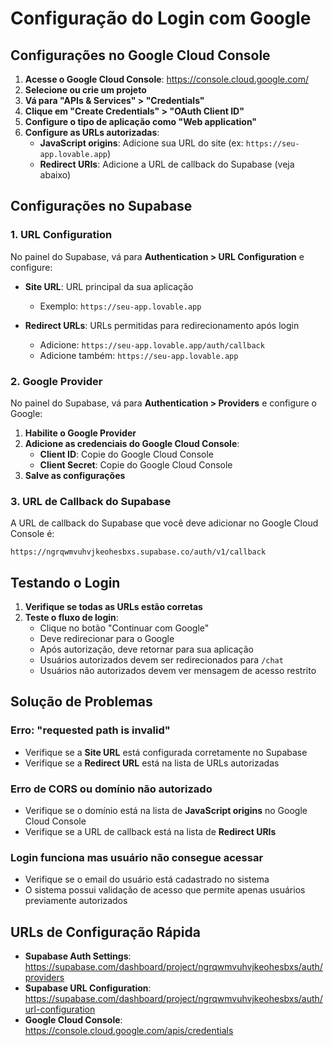 # Configuração do Login com Google

## Configurações no Google Cloud Console

1. **Acesse o Google Cloud Console**: https://console.cloud.google.com/
2. **Selecione ou crie um projeto**
3. **Vá para "APIs & Services" > "Credentials"**
4. **Clique em "Create Credentials" > "OAuth Client ID"**
5. **Configure o tipo de aplicação como "Web application"**
6. **Configure as URLs autorizadas**:
   - **JavaScript origins**: Adicione sua URL do site (ex: `https://seu-app.lovable.app`)
   - **Redirect URIs**: Adicione a URL de callback do Supabase (veja abaixo)

## Configurações no Supabase

### 1. URL Configuration
No painel do Supabase, vá para **Authentication > URL Configuration** e configure:

- **Site URL**: URL principal da sua aplicação
  - Exemplo: `https://seu-app.lovable.app`
  
- **Redirect URLs**: URLs permitidas para redirecionamento após login
  - Adicione: `https://seu-app.lovable.app/auth/callback`
  - Adicione também: `https://seu-app.lovable.app`

### 2. Google Provider
No painel do Supabase, vá para **Authentication > Providers** e configure o Google:

1. **Habilite o Google Provider**
2. **Adicione as credenciais do Google Cloud Console**:
   - **Client ID**: Copie do Google Cloud Console
   - **Client Secret**: Copie do Google Cloud Console
3. **Salve as configurações**

### 3. URL de Callback do Supabase
A URL de callback do Supabase que você deve adicionar no Google Cloud Console é:
```
https://ngrqwmvuhvjkeohesbxs.supabase.co/auth/v1/callback
```

## Testando o Login

1. **Verifique se todas as URLs estão corretas**
2. **Teste o fluxo de login**:
   - Clique no botão "Continuar com Google"
   - Deve redirecionar para o Google
   - Após autorização, deve retornar para sua aplicação
   - Usuários autorizados devem ser redirecionados para `/chat`
   - Usuários não autorizados devem ver mensagem de acesso restrito

## Solução de Problemas

### Erro: "requested path is invalid"
- Verifique se a **Site URL** está configurada corretamente no Supabase
- Verifique se a **Redirect URL** está na lista de URLs autorizadas

### Erro de CORS ou domínio não autorizado
- Verifique se o domínio está na lista de **JavaScript origins** no Google Cloud Console
- Verifique se a URL de callback está na lista de **Redirect URIs**

### Login funciona mas usuário não consegue acessar
- Verifique se o email do usuário está cadastrado no sistema
- O sistema possui validação de acesso que permite apenas usuários previamente autorizados

## URLs de Configuração Rápida

- **Supabase Auth Settings**: https://supabase.com/dashboard/project/ngrqwmvuhvjkeohesbxs/auth/providers
- **Supabase URL Configuration**: https://supabase.com/dashboard/project/ngrqwmvuhvjkeohesbxs/auth/url-configuration
- **Google Cloud Console**: https://console.cloud.google.com/apis/credentials